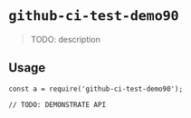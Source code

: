 
# `github-ci-test-demo90`

> TODO: description

## Usage

```
const a = require('github-ci-test-demo90');

// TODO: DEMONSTRATE API
```

